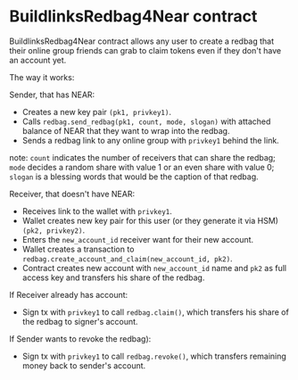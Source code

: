 # BuildlinksRedbag4Near contract

BuildlinksRedbag4Near contract allows any user to create a redbag that their online group friends can grab to claim tokens even if they don't have an account yet.

The way it works:

Sender, that has NEAR:
- Creates a new key pair `(pk1, privkey1)`.
- Calls `redbag.send_redbag(pk1, count, mode, slogan)` with attached balance of NEAR that they want to wrap into the redbag.
- Sends a redbag link to any online group with `privkey1` behind the link.

note: `count` indicates the number of receivers that can share the redbag; `mode` decides a random share with value 1 or an even share with value 0; `slogan` is a blessing words that would be the caption of that redbag.

Receiver, that doesn't have NEAR:
- Receives link to the wallet with `privkey1`.
- Wallet creates new key pair for this user (or they generate it via HSM) `(pk2, privkey2)`.
- Enters the `new_account_id` receiver want for their new account.
- Wallet creates a transaction to `redbag.create_account_and_claim(new_account_id, pk2)`.
- Contract creates new account with `new_account_id` name and `pk2` as full access key and transfers his share of the redbag.

If Receiver already has account:
- Sign tx with `privkey1` to call `redbag.claim()`, which transfers his share of the redbag to signer's account.

If Sender wants to revoke the redbag):
- Sign tx with `privkey1` to call `redbag.revoke()`, which transfers remaining money back to sender's account.

